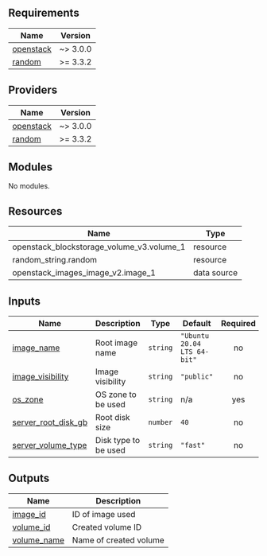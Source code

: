 <!-- BEGIN_TF_DOCS -->
## Requirements

| Name | Version |
|------|---------|
| <a name="requirement_openstack"></a> [openstack](#requirement\_openstack) | ~> 3.0.0 |
| <a name="requirement_random"></a> [random](#requirement\_random) | >= 3.3.2 |

## Providers

| Name | Version |
|------|---------|
| <a name="provider_openstack"></a> [openstack](#provider\_openstack) | ~> 3.0.0 |
| <a name="provider_random"></a> [random](#provider\_random) | >= 3.3.2 |

## Modules

No modules.

## Resources

| Name | Type |
|------|------|
| openstack_blockstorage_volume_v3.volume_1 | resource |
| random_string.random | resource |
| openstack_images_image_v2.image_1 | data source |

## Inputs

| Name | Description | Type | Default | Required |
|------|-------------|------|---------|:--------:|
| <a name="input_image_name"></a> [image\_name](#input\_image\_name) | Root image name | `string` | `"Ubuntu 20.04 LTS 64-bit"` | no |
| <a name="input_image_visibility"></a> [image\_visibility](#input\_image\_visibility) | Image visibility | `string` | `"public"` | no |
| <a name="input_os_zone"></a> [os\_zone](#input\_os\_zone) | OS zone to be used | `string` | n/a | yes |
| <a name="input_server_root_disk_gb"></a> [server\_root\_disk\_gb](#input\_server\_root\_disk\_gb) | Root disk size | `number` | `40` | no |
| <a name="input_server_volume_type"></a> [server\_volume\_type](#input\_server\_volume\_type) | Disk type to be used | `string` | `"fast"` | no |

## Outputs

| Name | Description |
|------|-------------|
| <a name="output_image_id"></a> [image\_id](#output\_image\_id) | ID of image used |
| <a name="output_volume_id"></a> [volume\_id](#output\_volume\_id) | Created volume ID |
| <a name="output_volume_name"></a> [volume\_name](#output\_volume\_name) | Name of created volume |
<!-- END_TF_DOCS -->